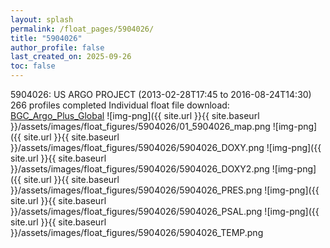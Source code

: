 ```yaml
---
layout: splash
permalink: /float_pages/5904026/
title: "5904026"
author_profile: false
last_created_on: 2025-09-26
toc: false
---
```

 
5904026: US ARGO PROJECT (2013-02-28T17:45 to 2016-08-24T14:30)
266 profiles completed
Individual float file download: [BGC_Argo_Plus_Global](https://ftp.soest.hawaii.edu/bgc_argo_plus/Individual_Floats/outliers_removed/5904026_Sprof_processed.nc)
![img-png]({{ site.url }}{{ site.baseurl }}/assets/images/float_figures/5904026/01_5904026_map.png
![img-png]({{ site.url }}{{ site.baseurl }}/assets/images/float_figures/5904026/5904026_DOXY.png
![img-png]({{ site.url }}{{ site.baseurl }}/assets/images/float_figures/5904026/5904026_DOXY2.png
![img-png]({{ site.url }}{{ site.baseurl }}/assets/images/float_figures/5904026/5904026_PRES.png
![img-png]({{ site.url }}{{ site.baseurl }}/assets/images/float_figures/5904026/5904026_PSAL.png
![img-png]({{ site.url }}{{ site.baseurl }}/assets/images/float_figures/5904026/5904026_TEMP.png
